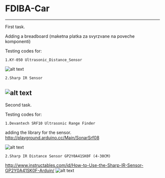 # FDIBA-Car
----------
First task.

Adding a breadboard (maketna platka za svyrzvane na poveche komponenti)

Testing codes for:
	
	1.KY-050 Ultrasonic_Distance_Sensor
![alt text](https://images-na.ssl-images-amazon.com/images/I/51GZZ5EU9PL._SY355_.jpg)
	
	2.Sharp IR Sensor
![alt text](https://cdn.sparkfun.com//assets/parts/9/4/9/2/08959-03-L.jpg)
-----------
Second task.

Testing codes for:

	1.Devantech SRF10 Ultrasonic Range Finder

adding the library for the sensor.
http://playground.arduino.cc/Main/SonarSrf08

![alt text](https://www.robotshop.com/media/catalog/product/cache/1/image/900x900/9df78eab33525d08d6e5fb8d27136e95/d/e/devantech-srf10-ultrasonic-range-finder_2.jpg)
	
	2.Sharp IR Distance Sensor GP2Y0A41SK0F (4-30CM)


http://www.instructables.com/id/How-to-Use-the-Sharp-IR-Sensor-GP2Y0A41SK0F-Arduin/
![alt text](https://a.pololu-files.com/picture/0J5068.600x480.jpg?177f3d11af1e7340760d9e83fab61489)
